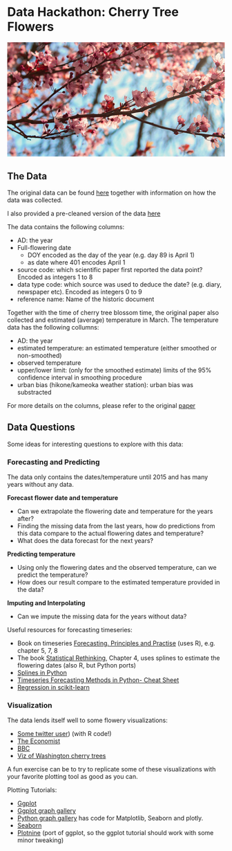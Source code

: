 # Data Hackathon: Cherry Tree Flowers

![cherry tree flowers](cherry-blossom-festival-sydney.jpg)

## The Data

The original data can be found [here](http://atmenv.envi.osakafu-u.ac.jp/aono/kyophenotemp4/) together with information on how the data was collected.

I also provided a pre-cleaned version of the data [here](data/cleaned_data.csv)

The data contains the following columns:

- AD: the year
- Full-flowering date
  - DOY encoded as the day of the year (e.g. day 89 is April 1)
  - as date where 401 encodes April 1
- source code: which scientific paper first reported the data point? Encoded as integers 1 to 8
- data type code: which source was used to deduce the date? (e.g. diary, newspaper etc). Encoded as integers 0 to 9
- reference name: Name of the historic document

Together with the time of cherry tree blossom time, the original paper also collected and estimated (average) temperature in March.
The temperature data has the following collumns:

- AD: the year
- estimated temperature: an estimated temperature (either smoothed or non-smoothed)
- observed temperature
- upper/lower limit: (only for the smoothed estimate) limits of the 95% confidence interval in smoothing procedure
- urban bias (hikone/kameoka weather station): urban bias was substracted

For more details on the columns, please refer to the original [paper](http://atmenv.envi.osakafu-u.ac.jp/aono/kyophenotemp4/)



## Data Questions

Some ideas for interesting questions to explore with this data:

### Forecasting and Predicting
The data only contains the dates/temperature until 2015 and has many years without any data. 

__Forecast flower date and temperature__

- Can we extrapolate the flowering date and temperature for the years after? 
- Finding the missing data from the last years, how do predictions from this data compare to the actual flowering dates and temperature?
- What does the data forecast for the next years?

__Predicting temperature__

- Using only the flowering dates and the observed temperature, can we predict the temperature?
- How does our result compare to the estimated temperature provided in the data?

__Imputing and Interpolating__

- Can we impute the missing data for the years without data?

Useful resources for forecasting timeseries:

- Book on timeseries [Forecasting. Principles and Practise](https://otexts.com/fpp2/) (uses R), e.g. chapter 5, 7, 8
- The book [Statistical Rethinking](https://xcelab.net/rm/statistical-rethinking/), Chapter 4, uses splines to estimate the flowering dates (also R, but Python ports)
- [Splines in Python](https://www.kirenz.com/post/2021-12-06-regression-splines-in-python/regression-splines-in-python/)
- [Timeseries Forecasting Methods in Python- Cheat Sheet](https://machinelearningmastery.com/time-series-forecasting-methods-in-python-cheat-sheet/)
- [Regression in scikit-learn](https://scikit-learn.org/stable/supervised_learning.html#supervised-learning)


### Visualization
The data lends itself well to some flowery visualizations:

- [Some twitter user](https://twitter.com/RobinRohwer/status/1639097356657512449)) (with R code!)
- [The Economist](https://www.economist.com/graphic-detail/2017/04/07/japans-cherry-blossoms-are-emerging-increasingly-early)
- [BBC](https://www.bbc.com/news/world-asia-56574142)
- [Viz of Washington cherry trees](https://datainnovation.org/2023/03/visualizing-cherry-blossoms-blooming-periods/)


A fun exercise can be to try to replicate some of these visualizations with your favorite plotting tool as good as you can.

Plotting Tutorials:

- [Ggplot](https://www.cedricscherer.com/2019/08/05/a-ggplot2-tutorial-for-beautiful-plotting-in-r/)
- [Ggplot graph gallery](https://r-graph-gallery.com/?utm_content=cmp-true)
- [Python graph gallery](https://www.python-graph-gallery.com) has code for Matplotlib, Seaborn and plotly.
- [Seaborn](https://seaborn.pydata.org/tutorial.html)
- [Plotnine](https://plotnine.readthedocs.io/en/stable/) (port of ggplot, so the ggplot tutorial should work with some minor tweaking)


